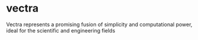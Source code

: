 # vectra
Vectra represents a promising fusion of simplicity and computational power, ideal for the scientific and engineering fields
